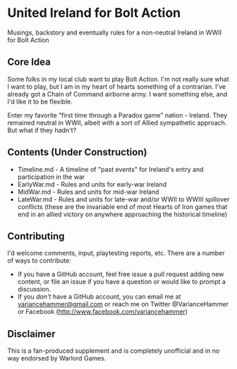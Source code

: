 # United Ireland for Bolt Action
Musings, backstory and eventually rules for a non-neutral Ireland in WWII for Bolt Action

## Core Idea ##
Some folks in my local club want to play Bolt Action. I'm not really sure what I want to play, but I am in my heart of hearts something of a contrarian. I've already got a Chain of Command airborne army. I want something else, and I'd like it to be flexible.

Enter my favorite "first time through a Paradox game" nation - Ireland. They remained neutral in WWII, albeit with a sort of Allied sympathetic approach. But what if they hadn't?

## Contents (Under Construction) ##
* Timeline.md - A timeline of "past events" for Ireland's entry and participation in the war
* EarlyWar.md - Rules and units for early-war Ireland
* MidWar.md - Rules and units for mid-war Ireland
* LateWar.md - Rules and units for late-war and/or WWII to WWIII spillover conflicts (these are the invariable end of most Hearts of Iron games that end in an allied victory on anywhere approaching the historical timeline)

## Contributing ##

I'd welcome comments, input, playtesting reports, etc. There are a number of ways to contribute:

* If you have a GitHub account, feel free issue a pull request adding new content, or file an issue if you have a question or would like to prompt a discussion.
* If you *don't* have a GitHub account, you can email me at variancehammer@gmail.com or reach me on Twitter @VarianceHammer or Facebook (http://www.facebook.com/variancehammer)

## Disclaimer ##
This is a fan-produced supplement and is completely unofficial and in no way endorsed by Warlord Games.